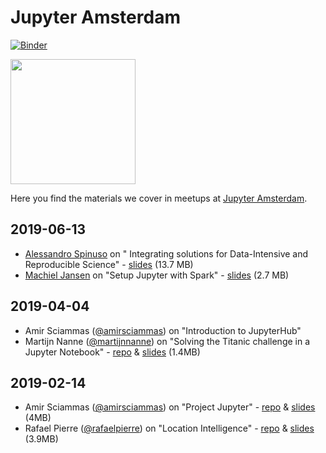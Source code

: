 # Jupyter Amsterdam

[![Binder](https://mybinder.org/badge_logo.svg)](https://mybinder.org/v2/gh/jupyter-amsterdam-meetup/meetups/master)

<img src="https://raw.githubusercontent.com/jupyter-amsterdam-meetup/meetups/master/static/meetup_small.png" width="200" >

Here you find the materials we cover in meetups at [Jupyter Amsterdam](https://www.meetup.com/Jupyter-Amsterdam/).

## 2019-06-13

- [Alessandro Spinuso](https://www.linkedin.com/in/alessandrospinuso/) on " Integrating solutions for Data-Intensive and Reproducible Science" - [slides](https://github.com/jupyter-amsterdam-meetup/meetups/raw/master/2019-06-13/AlessandroMeetupSurfJupyter.pdf) (13.7 MB)
- [Machiel Jansen](https://www.linkedin.com/in/jansenmachiel/) on "Setup Jupyter with Spark" - [slides](https://github.com/jupyter-amsterdam-meetup/meetups/raw/master/2019-06-13/Meetup1306SURF.pdf) (2.7 MB)

## 2019-04-04

- Amir Sciammas ([@amirsciammas](https://github.com/amirsciammas)) on "Introduction to JupyterHub"
- Martijn Nanne ([@martijnnanne](https://github.com/martijnnanne)) on "Solving the Titanic challenge in a Jupyter Notebook" - [repo](https://github.com/jupyter-amsterdam-meetup/meetups/tree/master/2019-04-04/workshop-jupyter-meetup) & [slides](https://github.com/jupyter-amsterdam-meetup/meetups/raw/master/2019-04-04/workshop-jupyter-meetup/Jupyter%20meetup%202019-4-3.pptx) (1.4MB)

## 2019-02-14

- Amir Sciammas ([@amirsciammas](https://github.com/amirsciammas)) on "Project Jupyter" - [repo](https://github.com/amirsciammas/JupyterAmsterdamMeetup) & [slides](https://github.com/amirsciammas/JupyterAmsterdamMeetup/raw/master/Amir%20Sciammas%20-%20Meetup%20Feb%2014%202019.pdf) (4MB)
- Rafael Pierre ([@rafaelpierre](https://github.com/rafaelpierre)) on "Location Intelligence" - [repo](https://github.com/rafaelpierre/JupyterAMS) & [slides](https://github.com/rafaelpierre/JupyterAMS/raw/master/Data%20Science%20for%20Finding%20Apartment%20AMS.pdf) (3.9MB)
